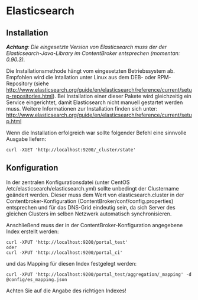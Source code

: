 # Elasticsearch

## Installation

_**Achtung**: Die eingesetzte Version von Elasticsearch muss der der Elasticsearch-Java-Library im ContentBroker entsprechen (momentan: 0.90.3)._

Die Installationsmethode hängt vom eingesetzten Betriebssystem ab. Empfohlen wird die Intallation unter Linux aus dem DEB- oder RPM-Repository (siehe http://www.elasticsearch.org/guide/en/elasticsearch/reference/current/setup-repositories.html). Bei Installation einer dieser Pakete wird gleichzeitig ein Service eingerichtet, damit Elasticsearch nicht manuell gestartet werden muss. Weitere Informationen zur Installation finden sich unter: http://www.elasticsearch.org/guide/en/elasticsearch/reference/current/setup.html

Wenn die Installation erfolgreich war sollte folgender Befehl eine sinnvolle Ausgabe liefern:

    curl -XGET 'http://localhost:9200/_cluster/state'
	
## Konfiguration

In der zentralen Konfigurationsdatei (unter CentOS /etc/elasticsearch/elasticsearch.yml) sollte unbedingt der Clustername geändert werden. Dieser muss dem Wert von elasticsearch.cluster in der Contentbroker-Konfiguration (ContentBroker/conf/config.properties) entsprechen und für das DNS-Grid eindeutig sein, da sich Server des gleichen Clusters im selben Netzwerk automatisch synchronisieren.

Anschließend muss der in der ContentBroker-Konfiguration angegebene Index erstellt werden:

    curl -XPUT 'http://localhost:9200/portal_test'
    oder
    curl -XPUT 'http://localhost:9200/portal_ci'

und das Mapping für diesen Index festgelegt werden:

    curl -XPUT 'http://localhost:9200/portal_test/aggregation/_mapping' -d @config/es_mapping.json
    
Achten Sie auf die Angabe des richtigen Indexes!

